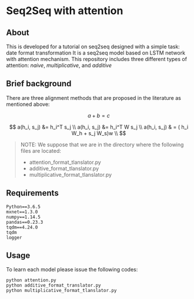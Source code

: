 # Seq2Seq with attention

## About

This is developed for a tutorial on seq2seq designed with a simple task: date format transformation
It is a seq2seq model based on LSTM network with attention mechanism.
This repository includes three different types of attention: *naive*, *multiplicative*, and *additive*

## Brief background

There are three alignment methods that are proposed in the literature as mentioned above:

$$a + b = c$$

$$
a(h_i, s_j) &= h_i^T s_j \\
a(h_i, s_j) &= h_i^T W s_j \\
a(h_i, s_j) & = ( h_i W_h + s_j W_s)w \\
$$

> NOTE: We suppose that we are in the directory where the following files are located:
>  - attention_format_tlanslator.py 
>  - additive_format_tlanslator.py 
>  - multiplicative_format_tlanslator.py 
  

## Requirements

```
Python==3.6.5
mxnet==1.3.0
numpy==1.14.5
pandas==0.23.3
tqdm==4.24.0
tqdm
logger
```

## Usage

To learn each model please issue the following codes:

```
python attention.py
python additive_format_translator.py
python multiplicative_format_tlanslator.py
```
